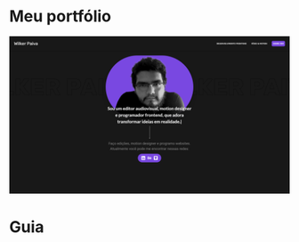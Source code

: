 # Meu portfólio

![screenshot do site do meu portfólio](https://github.com/wilkerpaiva/portfolio-site/blob/main/screenshot.png)

# Guia

